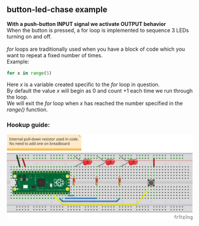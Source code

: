 ## button-led-chase example
**With a push-button INPUT signal we activate OUTPUT behavior** <br />
When the button is pressed, a for loop is implemented to sequence 3 LEDs turning on and off. <br />
<br />
_for_ loops are traditionally used when you have a block of code which you want to repeat a fixed number of times.<br />
Example:

```python
for x in range(5)
```

Here _x_ is a variable created specific to the _for_ loop in question.<br />
By default the value _x_ will begin as 0 and count +1 each time we run through the loop.<br />
We will exit the _for_ loop when _x_ has reached the number specified in the _range()_ function.

### Hookup guide:

![schematic](button-led-chase.png)

